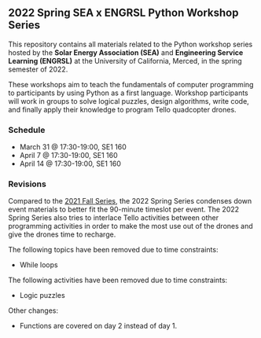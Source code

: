 ## 2022 Spring SEA x ENGRSL Python Workshop Series

This repository contains all materials related to the Python workshop series hosted by the **Solar Energy Association (SEA)** and **Engineering Service Learning (ENGRSL)** at the University of California, Merced, in the spring semester of 2022.

These workshops aim to teach the fundamentals of computer programming to participants by using Python as a first language. Workshop participants will work in groups to solve logical puzzles, design algorithms, write code, and finally apply their knowledge to program Tello quadcopter drones.

### Schedule

- March 31 @ 17:30-19:00, SE1 160
- April 7 @ 17:30-19:00, SE1 160
- April 14 @ 17:30-19:00, SE1 160

### Revisions

Compared to the [2021 Fall Series](https://github.com/shawnduong/2021-Fall-SEA-x-ENGRSL-Python-Workshop-Series), the 2022 Spring Series condenses down event materials to better fit the 90-minute timeslot per event. The 2022 Spring Series also tries to interlace Tello activities between other programming activities in order to make the most use out of the drones and give the drones time to recharge.

The following topics have been removed due to time constraints:
- While loops

The following activities have been removed due to time constraints:
- Logic puzzles

Other changes:
- Functions are covered on day 2 instead of day 1.
